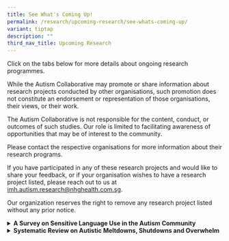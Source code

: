 ```yaml
---
title: See What's Coming Up!
permalink: /research/upcoming-research/see-whats-coming-up/
variant: tiptap
description: ""
third_nav_title: Upcoming Research
---
```

<p>Click on the tabs below for more details about ongoing research programmes.</p>
<p>While the Autism Collaborative may promote or share information about
research projects conducted by other organisations, such promotion does
not constitute an endorsement or representation of those organisations,
their views, or their work.</p>
<p>The Autism Collaborative is not responsible for the content, conduct,
or outcomes of such studies. Our role is limited to facilitating awareness
of opportunities that may be of interest to the community.</p>
<p>Please contact the respective organisations for more information about
their research programs.</p>
<p>If you have participated in any of these research projects and would like
to share your feedback, or if your organisation wishes to have a research
project listed, please reach out to us at <a href="mailto: imh.autism.research@nhghealth.com.sg" rel="noopener noreferrer nofollow" target="_blank"><u>imh.autism.research@nhghealth.com.sg</u></a>.</p>
<p>Our organization reserves the right to remove any research project listed
without any prior notice.</p>
<div data-type="detailGroup" class="isomer-accordion-group isomer-accordion isomer-accordion-white">
<details class="isomer-details">
<summary><strong>A Survey on Sensitive Language Use in the Autism Community</strong>
</summary>
<div data-type="detailsContent" class="isomer-details-content">
<p></p>
<div class="isomer-image-wrapper">
<img style="width: 100%" height="auto" width="100%" alt="Autism Research: A Survey on Sensitive Language Use in the Autism Community" src="/images/autism_language_survey_png.png">
</div>
<blockquote>
<p><strong><em>Seeking more responses from <u>autistic adults</u> - we would really value your opinions on this!</em></strong>
</p>
</blockquote>
<p></p>
<p><strong>A Survey on Sensitive Language Use in the Autism Community</strong>
</p>
<p></p>
<p>The language and labels we use in describing autism have an integral role
in shaping social perception and understanding of autism. In order to be
an inclusive society that understands and embraces autism, we aspire to
avoid words that could stigmatize or be divisive, aiming instead for more
mindful and considerate language use.</p>
<p></p>
<p>We are therefore conducting a public survey to understand the perspectives
and preferences of the autistic community in Singapore (please see poster
above). We really hope that as many people as possible can participate
for the results to be truly representative of as many voices as possible.</p>
<p></p>
<p>If you are interested, please scan the QR code or click on the link below
to launch the survey. If you have already participated, thank you and please
do not complete the survey again.</p>
<p></p>
<p><strong>QR Code:</strong>
</p>
<div class="isomer-image-wrapper">
<img style="width: 100%" height="auto" width="100%" alt="QR Code for A Survey on Sensitive Language Use in the Autism Community" src="/images/autism_language_survey_qr_code.png">
</div>
<p><strong>Link: </strong><a href="https://for.sg/autism-language-survey" rel="noopener noreferrer nofollow" target="_blank">https://for.sg/autism-language-survey</a>
</p>
<p></p>
<p><em>The Autism Collaborative, on behalf of the Autism Language Survey team (KKH, NUH CDUs).</em>
</p>
</div>
</details>
</div>
<div data-type="detailGroup" class="isomer-accordion-group isomer-accordion isomer-accordion-white">
<details class="isomer-details">
<summary><strong>Systematic Review on Autistic Meltdowns, Shutdowns and Overwhelm</strong>
</summary>
<div data-type="detailsContent" class="isomer-details-content">
<div class="isomer-image-wrapper">
<img style="width: 100%" height="auto" width="100%" alt="Autism Research: Poster for Systematic Review on Autistic Meltdowns, Shutdowns and Overwhelm" src="/images/systematic_review_research_poster.png">
</div>
<p><strong>Systematic Review on Autistic Meltdowns, Shutdowns and Overwhelm</strong>
</p>
<p>A researcher from IMH is conducting a systematic review to better understand
autistic meltdowns, shutdowns, and overwhelm. To ensure that their work
reflects real experiences and perspectives, they are looking for 1-2 eligible
individuals to join their research team to help with the interpretation
and contextualisation of findings.</p>
<p></p>
<p>They are looking for:</p>
<ul data-tight="true" class="tight">
<li>
<p>Researchers or clinicians that are over the age of 18</p>
</li>
<li>
<p>English-speaking</p>
</li>
<li>
<p>Have an autism diagnosis or self-identify as autistic and have experienced
meltdowns or shutdowns.</p>
</li>
<li>
<p>Parents or caregivers of autistic children are also welcome.</p>
</li>
</ul>
<p></p>
<p>If interested, please reach out to: Arunika Pillay at <a href="mailto:arunika.pillay@nhghealth.com.sg" rel="noopener noreferrer nofollow" target="_blank">arunika.pillay@nhghealth.com.sg</a> (Email)
or +65 98552344 (Whatsapp).</p>
</div>
</details>
</div>
<p></p>